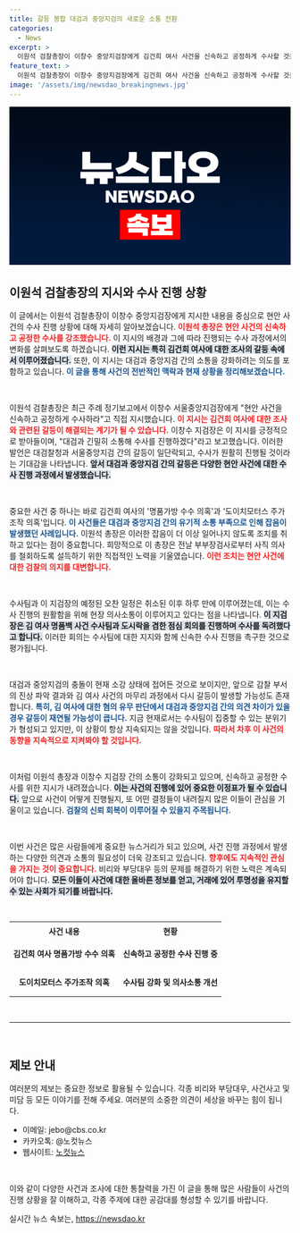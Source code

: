 ```yaml
---
title: 갈등 봉합 대검과 중앙지검의 새로운 소통 전환
categories:
  - News
excerpt: >
  이원석 검찰총장이 이창수 중앙지검장에게 김건희 여사 사건을 신속하고 공정하게 수사할 것을 지시하며 갈등이 봉합되는 분위기다. 그러나 향후 진상 파악 과정에서 새로운 분쟁이 예고되고 있어 귀추가 주목된다.
feature_text: >
  이원석 검찰총장이 이창수 중앙지검장에게 김건희 여사 사건을 신속하고 공정하게 수사할 것을 지시하며 갈등이 봉합되는 분위기다. 그러나 향후 진상 파악 과정에서 새로운 분쟁이 예고되고 있어 귀추가 주목된다.
image: '/assets/img/newsdao_breakingnews.jpg'
---
```


<p><img src="/assets/img/newsdao_breakingnews.jpg" alt="implanttips 속보" /></p>

<h2 data-ke-size="size26">이원석 검찰총장의 지시와 수사 진행 상황</h2>

<p data-ke-size="size16">이 글에서는 이원석 검찰총장이 이창수 중앙지검장에게 지시한 내용을 중심으로 현안 사건의 수사 진행 상황에 대해 자세히 알아보겠습니다. <b><span style="color: #ee2323;">이원석 총장은 현안 사건의 신속하고 공정한 수사를 강조했습니다.</span></b> 이 지시의 배경과 그에 따라 진행되는 수사 과정에서의 변화를 살펴보도록 하겠습니다. <b><span style="background-color: #21538527;">이런 지시는 특히 김건희 여사에 대한 조사의 갈등 속에서 이루어졌습니다.</span></b> 또한, 이 지시는 대검과 중앙지검 간의 소통을 강화하려는 의도를 포함하고 있습니다. <b><span style="color: #1a5490;">이 글을 통해 사건의 전반적인 맥락과 현재 상황을 정리해보겠습니다.</span></b></p>

<p data-ke-size="size16">&nbsp;</p>

<p>이원석 검찰총장은 최근 주례 정기보고에서 이창수 서울중앙지검장에게 "현안 사건을 신속하고 공정하게 수사하라"고 직접 지시했습니다. <b><span style="color: #ee2323;">이 지시는 김건희 여사에 대한 조사와 관련된 갈등이 해결되는 계기가 될 수 있습니다.</span></b> 이창수 지검장은 이 지시를 긍정적으로 받아들이며, "대검과 긴밀히 소통해 수사를 진행하겠다"라고 보고했습니다. 이러한 발언은 대검찰청과 서울중앙지검 간의 갈등이 일단락되고, 수사가 원활히 진행될 것이라는 기대감을 나타냅니다. <b><span style="background-color: #21538527;">앞서 대검과 중앙지검 간의 갈등은 다양한 현안 사건에 대한 수사 진행 과정에서 발생했습니다.</span></b></p>

<p data-ke-size="size16">&nbsp;</p>

<p>중요한 사건 중 하나는 바로 김건희 여사의 '명품가방 수수 의혹'과 '도이치모터스 주가조작 의혹'입니다. <b><span style="color: #1a5490;">이 사건들은 대검과 중앙지검 간의 유기적 소통 부족으로 인해 잡음이 발생했던 사례입니다.</span></b> 이원석 총장은 이러한 잡음이 더 이상 일어나지 않도록 조치를 취하고 있다는 점이 중요합니다. 희망적으로 이 총장은 전날 부부장검사로부터 사직 의사를 철회하도록 설득하기 위한 직접적인 노력을 기울였습니다. <b><span style="color: #ee2323;">이런 조치는 현안 사건에 대한 검찰의 의지를 대변합니다.</span></b></p>

<p data-ke-size="size16">&nbsp;</p>

<p>수사팀과 이 지검장의 예정된 오찬 일정은 취소된 이후 하루 만에 이루어졌는데, 이는 수사 진행의 원활함을 위해 현장 의사소통이 이루어지고 있다는 점을 나타냅니다. <b><span style="background-color: #21538527;">이 지검장은 김 여사 명품백 사건 수사팀과 도시락을 겸한 점심 회의를 진행하며 수사를 독려했다고 합니다.</span></b> 이러한 회의는 수사팀에 대한 지지와 함께 신속한 수사 진행을 촉구한 것으로 평가됩니다.</p>

<p data-ke-size="size16">&nbsp;</p>

<p>대검과 중앙지검의 충돌이 현재 소강 상태에 접어든 것으로 보이지만, 앞으로 감찰 부서의 진상 파악 결과와 김 여사 사건의 마무리 과정에서 다시 갈등이 발생할 가능성도 존재합니다. <b><span style="color: #1a5490;">특히, 김 여사에 대한 혐의 유무 판단에서 대검과 중앙지검 간의 의견 차이가 있을 경우 갈등이 재연될 가능성이 큽니다.</span></b> 지금 현재로서는 수사팀이 집중할 수 있는 분위기가 형성되고 있지만, 이 상황이 항상 지속되지는 않을 것입니다. <b><span style="color: #ee2323;">따라서 차후 이 사건의 동향을 지속적으로 지켜봐야 할 것입니다.</span></b></p>

<p data-ke-size="size16">&nbsp;</p>

<p>이처럼 이원석 총장과 이창수 지검장 간의 소통이 강화되고 있으며, 신속하고 공정한 수사를 위한 지시가 내려졌습니다. <b><span style="background-color: #21538527;">이는 사건의 진행에 있어 중요한 이정표가 될 수 있습니다.</span></b> 앞으로 사건이 어떻게 진행될지, 또 어떤 결정들이 내려질지 많은 이들이 관심을 기울이고 있습니다. <b><span style="color: #1a5490;">검찰의 신뢰 회복이 이루어질 수 있을지 주목됩니다.</span></b></p>

<p data-ke-size="size16">&nbsp;</p>

<p>이번 사건은 많은 사람들에게 중요한 뉴스거리가 되고 있으며, 사건 진행 과정에서 발생하는 다양한 의견과 소통의 필요성이 더욱 강조되고 있습니다. <b><span style="color: #ee2323;">향후에도 지속적인 관심을 가지는 것이 중요합니다.</span></b> 비리와 부당대우 등의 문제를 해결하기 위한 노력은 계속되어야 합니다. <b><span style="background-color: #21538527;">모든 이들이 사건에 대한 올바른 정보를 얻고, 거래에 있어 투명성을 유지할 수 있는 사회가 되기를 바랍니다.</span></b></p>

<p data-ke-size="size16">&nbsp;</p> 

<table style="width:100%">
  <tr>
    <th style="text-align: center; height: 25px;"><b>사건 내용</b></th>
    <th style="text-align: center; height: 25px;"><b>현황</b></th>
  </tr>
  <tr>
    <td style="text-align: center; height: 45px;"><b>김건희 여사 명품가방 수수 의혹</b></td>
    <td style="text-align: center; height: 45px;"><b>신속하고 공정한 수사 진행 중</b></td>
  </tr>
  <tr>
    <td style="text-align: center; height: 45px;"><b>도이치모터스 주가조작 의혹</b></td>
    <td style="text-align: center; height: 45px;"><b>수사팀 강화 및 의사소통 개선</b></td>
  </tr>
</table>

<p data-ke-size="size16">&nbsp;</p> 

<hr> 

<p data-ke-size="size16">&nbsp;</p> 

<div>
  <h2>제보 안내</h2>
  <p>여러분의 제보는 중요한 정보로 활용될 수 있습니다. 각종 비리와 부당대우, 사건사고 및 미담 등 모든 이야기를 전해 주세요. 여러분의 소중한 의견이 세상을 바꾸는 힘이 됩니다.</p>
  <ul>
    <li>이메일: jebo@cbs.co.kr</li>
    <li>카카오톡: @노컷뉴스</li>
    <li>웹사이트: <a href="https://url.kr/b71afn">노컷뉴스</a></li>
  </ul>
</div>  

<p data-ke-size="size16">&nbsp;</p> 

<p data-ke-size="size16">이와 같이 다양한 사건과 조사에 대한 통찰력을 가진 이 글을 통해 많은 사람들이 사건의 진행 상황을 잘 이해하고, 각종 주제에 대한 공감대를 형성할 수 있기를 바랍니다. </p>
실시간 뉴스 속보는, <a href="https://newsdao.kr" rel="dofollow">https://newsdao.kr</a>


